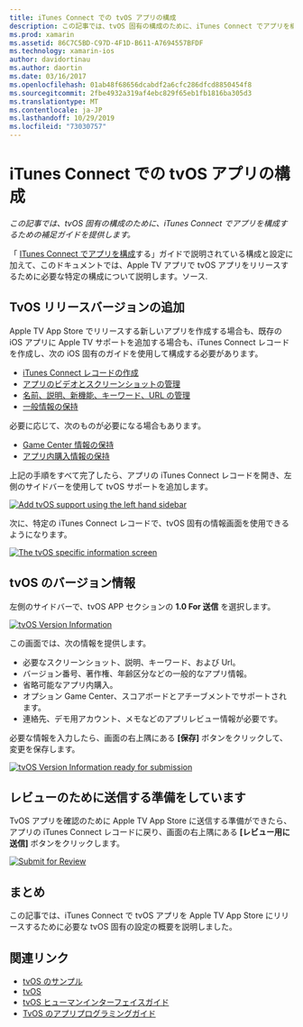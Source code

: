 ```yaml
---
title: iTunes Connect での tvOS アプリの構成
description: この記事では、tvOS 固有の構成のために、iTunes Connect でアプリを構成するための補足ガイドを提供します。
ms.prod: xamarin
ms.assetid: 86C7C5BD-C97D-4F1D-B611-A7694557BFDF
ms.technology: xamarin-ios
author: davidortinau
ms.author: daortin
ms.date: 03/16/2017
ms.openlocfilehash: 01ab48f68656dcabdf2a6cfc286dfcd8850454f8
ms.sourcegitcommit: 2fbe4932a319af4ebc829f65eb1fb1816ba305d3
ms.translationtype: MT
ms.contentlocale: ja-JP
ms.lasthandoff: 10/29/2019
ms.locfileid: "73030757"
---
```

# <a name="configure-your-tvos-app-in-itunes-connect"></a>iTunes Connect での tvOS アプリの構成

_この記事では、tvOS 固有の構成のために、iTunes Connect でアプリを構成するための補足ガイドを提供します。_

「 [ITunes Connect でアプリを構成](~/ios/deploy-test/app-distribution/app-store-distribution/itunesconnect.md)する」ガイドで説明されている構成と設定に加えて、このドキュメントでは、Apple TV アプリで tvOS アプリをリリースするために必要な特定の構成について説明します。ソース.

<a name="Adding-a-tvOS-Release-Version" />

## <a name="adding-a-tvos-release-version"></a>TvOS リリースバージョンの追加

Apple TV App Store でリリースする新しいアプリを作成する場合も、既存の iOS アプリに Apple TV サポートを追加する場合も、iTunes Connect レコードを作成し、次の iOS 固有のガイドを使用して構成する必要があります。

- [iTunes Connect レコードの作成](~/ios/deploy-test/app-distribution/app-store-distribution/itunesconnect.md#creating)
- [アプリのビデオとスクリーンショットの管理](~/ios/deploy-test/app-distribution/app-store-distribution/itunesconnect.md#managing)
- [名前、説明、新機能、キーワード、URL の管理](~/ios/deploy-test/app-distribution/app-store-distribution/itunesconnect.md#metadata)
- [一般情報の保持](~/ios/deploy-test/app-distribution/app-store-distribution/itunesconnect.md#general)

必要に応じて、次のものが必要になる場合もあります。

- [Game Center 情報の保持](~/ios/deploy-test/app-distribution/app-store-distribution/itunesconnect.md#game-center)
- [アプリ内購入情報の保持](~/ios/deploy-test/app-distribution/app-store-distribution/itunesconnect.md#iap)

上記の手順をすべて完了したら、アプリの iTunes Connect レコードを開き、左側のサイドバーを使用して tvOS サポートを追加します。

[![](itunes-connect-images/connect01.png "Add tvOS support using the left hand sidebar")](itunes-connect-images/connect01.png#lightbox)

次に、特定の iTunes Connect レコードで、tvOS 固有の情報画面を使用できるようになります。

[![](itunes-connect-images/connect02.png "The tvOS specific information screen")](itunes-connect-images/connect02.png#lightbox)

<a name="tvOS-Version-Information" />

## <a name="tvos-version-information"></a>tvOS のバージョン情報

左側のサイドバーで、tvOS APP セクションの  **1.0 For 送信** を選択します。

[![](itunes-connect-images/connect03.png "tvOS Version Information")](itunes-connect-images/connect03.png#lightbox)

この画面では、次の情報を提供します。

- 必要なスクリーンショット、説明、キーワード、および Url。
- バージョン番号、著作権、年齢区分などの一般的なアプリ情報。
- 省略可能なアプリ内購入。
- オプション Game Center、スコアボードとアチーブメントでサポートされます。
- 連絡先、デモ用アカウント、メモなどのアプリレビュー情報が必要です。

必要な情報を入力したら、画面の右上隅にある **[保存]** ボタンをクリックして、変更を保存します。

[![](itunes-connect-images/connect04.png "tvOS Version Information ready for submission")](itunes-connect-images/connect04.png#lightbox)

<a name="Submitting-for-Review" />

## <a name="preparing-to-submit-for-review"></a>レビューのために送信する準備をしています

TvOS アプリを確認のために Apple TV App Store に送信する準備ができたら、アプリの iTunes Connect レコードに戻り、画面の右上隅にある **[レビュー用に送信]** ボタンをクリックします。

[![](itunes-connect-images/connect05.png "Submit for Review")](itunes-connect-images/connect05.png#lightbox)

<a name="Summary" />

## <a name="summary"></a>まとめ

この記事では、iTunes Connect で tvOS アプリを Apple TV App Store にリリースするために必要な tvOS 固有の設定の概要を説明しました。

## <a name="related-links"></a>関連リンク

- [tvOS のサンプル](https://docs.microsoft.com/samples/browse/?products=xamarin&term=Xamarin.iOS+tvOS)
- [tvOS](https://developer.apple.com/tvos/)
- [tvOS ヒューマンインターフェイスガイド](https://developer.apple.com/tvos/human-interface-guidelines/)
- [TvOS のアプリプログラミングガイド](https://developer.apple.com/library/prerelease/tvos/documentation/General/Conceptual/AppleTV_PG/)
